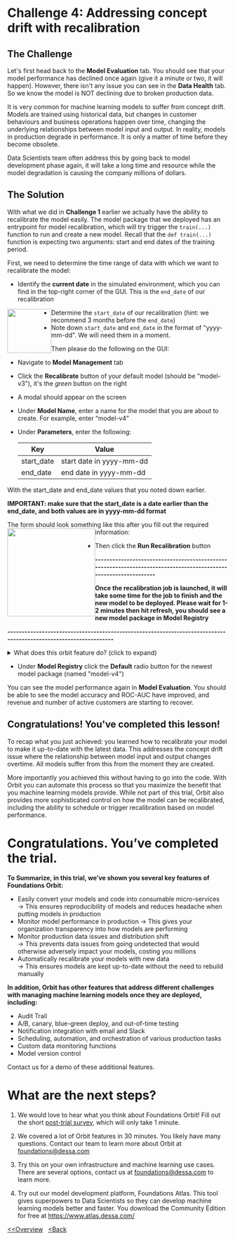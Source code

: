 # Challenge 4: Addressing concept drift with recalibration

## The Challenge

Let's first head back to the **Model Evaluation** tab. You should see that your model performance has declined once again (give it a minute or two, it will happen). However, there isn't any issue you can see in the **Data Health** tab. So we know the model is NOT declining due to broken production data.

It is very common for machine learning models to suffer from concept drift. Models are trained using historical data, but changes in customer behaviours and business operations happen over time, changing the underlying relationships between model input and output. In reality, models in production degrade in performance. It is only a matter of time before they become obsolete.

Data Scientists team often address this by going back to model development phase again, it will take a long time and resource while the model degradation is causing the company millions of dollars.

## The Solution

With what we did in **Challenge 1** earlier we actually have the ability to recalibrate the model easily. The model package that we deployed has an entrypoint for model recalibration, which will try trigger the `train(...)` function to run and create a new model. Recall that the `def train(...)` function is expecting two arguments: start and end dates of the training period.

First, we need to determine the time range of data with which we want to recalibrate the model:
* Identify the **current date** in the simulated environment, which you can find in the top-right corner of the GUI. This is the `end_date` of our recalibration
<img style="float: left;" src="https://github.com/dessa-public/orbit-trial-tutorials/blob/2.0/screenshots/current_date.png" height="100">

* Determine the `start_date` of our recalibration
(hint: we recommend 3 months before the `end_date`)
* Note down `start_date` and `end_date` in the format of "yyyy-mm-dd". We will need them in a moment. 

Then please do the following on the GUI:
* Navigate to **Model Management** tab
* Click the **Recalibrate** button of your default model (should be "model-v3"), it's the _green_ button on the right
* A modal should appear on the screen
* Under **Model Name**, enter a name for the model that you are about to create. For example, enter “model-v4”
* Under **Parameters**, enter the following:

  | Key        | Value                      |
  | -----------|--------------------------- |
  | start_date | start date in yyyy-mm-dd   |
  | end_date   | end date in yyyy-mm-dd     |
  
With the start_date and end_date values that you noted down earlier.

**IMPORTANT: make sure that the start_date is a date earlier than the end_date, and both values are in yyyy-mm-dd format**

The form should look something like this after you fill out the required information:
<img style="float: left;" src="https://github.com/dessa-public/orbit-trial-tutorials/blob/2.0/screenshots/recalibration.png" height="200">

* Then click the **Run Recalibration** button

**-----------------------------------------------------------------------------------------------------------------**

**Once the recalibration job is launched, it will take some time for the job to finish and the new model to be deployed.
Please wait for 1-2 minutes then hit refresh, you should see a new model package in Model Registry**

**-----------------------------------------------------------------------------------------------------------------**

<details>
  <summary>What does this orbit feature do? (click to expand)</summary>
  <br>

Since our model package has a "recalibrate" entry point defined. Upon request from the API, Orbit will execute the function specified by the entry point and launch a new model package once the recalibration is done.

As a user, you can define what API arguments the model microservice is expecting to successfully kickoff a recalibration job. In this example, the `train` function expects two arguments, start and end dates of the training period.

-------------------------------------------------------------------------------------------------------------------------
</details>

* Under **Model Registry** click the **Default** radio button for the newest model package (named "model-v4")

You can see the model performance again in **Model Evaluation**. You should be able to see the model accuracy and ROC-AUC have improved, and revenue and number of active customers are starting to recover.

## Congratulations! You've completed this lesson!

To recap what you just achieved: you learned how to recalibrate your model to make it up-to-date with the latest data. This addresses the concept drift issue where the relationship between model input and output changes overtime. All models suffer from this from the moment they are created.

More importantly you achieved this without having to go into the code. With Orbit you can automate this process so that you maximize the benefit that you machine learning models provide. While not part of this trial, Orbit also provides more sophisticated control on how the model can be recalibrated, including the ability to schedule or trigger recalibration based on model performance.


# Congratulations. You’ve completed the trial.

**To Summarize, in this trial, we’ve shown you several key features of Foundations Orbit:**
* Easily convert your models and code into consumable micro-services   
  -> This ensures reproducibility of models and reduces headache when putting models in production
* Monitor model performance in production
  -> This gives your organization transparency into how models are performing
* Monitor production data issues and distribution shift   
  -> This prevents data issues from going undetected that would otherwise adversely impact your models, costing you millions
* Automatically recalibrate your models with new data   
  -> This ensures models are kept up-to-date without the need to rebuild manually

**In addition, Orbit has other features that address different challenges with managing machine learning models once they are deployed, including:**
* Audit Trail
* A/B, canary, blue-green deploy, and out-of-time testing
* Notification integration with email and Slack
* Scheduling, automation, and orchestration of various production tasks
* Custom data monitoring functions
* Model version control

Contact us for a demo of these additional features.

# What are the next steps?

1. We would love to hear what you think about Foundations Orbit!
Fill out the short [post-trial survey](https://docs.google.com/forms/d/e/1FAIpQLSdStzcljw3omolukJnTFuO8-Ezyfw3EET67KfVm2Eik_nw6Cw/viewform), which will only take 1 minute.

2. We covered a lot of Orbit features in 30 minutes. You likely have many questions. Contact our team to learn more about Orbit at foundations@dessa.com 

3. Try this on your own infrastructure and machine learning use cases. There are several options, contact us at
foundations@dessa.com to learn more.

4. Try out our model development platform, Foundations Atlas. This tool gives superpowers to Data Scientists so they can develop machine learning models better and faster. You download the Community Edition for free at https://www.atlas.dessa.com/

[<<Overview](https://github.com/dessa-public/orbit-trial-tutorials/blob/2.0/hello-food-trial-instructions.md) &nbsp; [<Back](https://github.com/dessa-public/orbit-trial-tutorials/blob/2.0/pt3-data-health-monitoring.md) 

